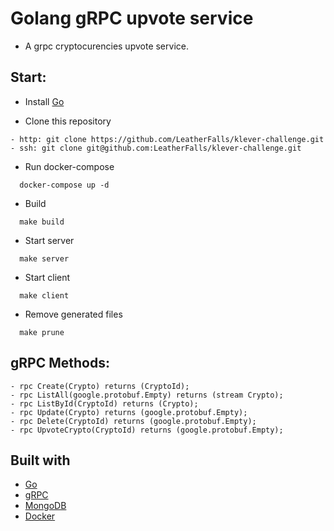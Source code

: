 # Golang gRPC upvote service
* A grpc cryptocurencies upvote service.

## Start:

* Install [Go](https://go.dev/dl/)

* Clone this repository
```
- http: git clone https://github.com/LeatherFalls/klever-challenge.git
- ssh: git clone git@github.com:LeatherFalls/klever-challenge.git
```

* Run docker-compose
```
  docker-compose up -d
```
* Build
```
  make build
```
* Start server
```
  make server
```
* Start client
```
  make client
```
* Remove generated files
```
  make prune
```

## gRPC Methods:

```
- rpc Create(Crypto) returns (CryptoId);
- rpc ListAll(google.protobuf.Empty) returns (stream Crypto);
- rpc ListById(CryptoId) returns (Crypto);
- rpc Update(Crypto) returns (google.protobuf.Empty);
- rpc Delete(CryptoId) returns (google.protobuf.Empty);
- rpc UpvoteCrypto(CryptoId) returns (google.protobuf.Empty);
```
## Built with
- [Go](https://go.dev/dl/)
- [gRPC](https://grpc.io/)
- [MongoDB](https://www.mongodb.com/)
- [Docker](https://www.docker.com/)
